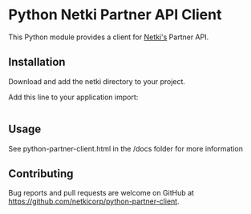 # Python Netki Partner API Client

This Python module provides a client for [Netki's](https://netki.com) Partner API.

## Installation

Download and add the netki directory to your project.

Add this line to your application import:

```import netki
```

## Usage

See python-partner-client.html in the /docs folder for more information

## Contributing

Bug reports and pull requests are welcome on GitHub at https://github.com/netkicorp/python-partner-client.
